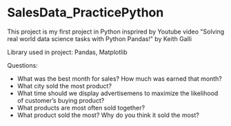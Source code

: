 # SalesData_PracticePython
This project is my first project in Python insprired by Youtube video "Solving real world data science tasks with Python Pandas!" by Keith Galli

Library used in project: Pandas, Matplotlib

Questions:
- What was the best month for sales? How much was earned that month?
- What city sold the most product?
- What time should we display advertisemens to maximize the likelihood of customer’s buying product?
- What products are most often sold together?
- What product sold the most? Why do you think it sold the most?
